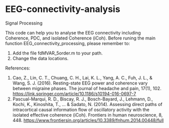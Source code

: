 # EEG-connectivity-analysis
Signal Processing

This code can help you to analyse the EEG connectivity including Coherence, PDC, and isolated Coherence (iCoh).
Before runing the main function EEG_connectivity_processing, please remember to:
1. Add the file fdMVAR_5order.m to your path.
2. Change the data locations.

References:
1. Cao, Z., Lin, C. T., Chuang, C. H., Lai, K. L., Yang, A. C., Fuh, J. L., & Wang, S. J. (2016). Resting-state EEG power and coherence vary between migraine phases. The journal of headache and pain, 17(1), 102.
https://link.springer.com/article/10.1186/s10194-016-0697-7
2. Pascual-Marqui, R. D., Biscay, R. J., Bosch-Bayard, J., Lehmann, D., Kochi, K., Kinoshita, T., ... & Sadato, N. (2014). Assessing direct paths of intracortical causal information flow of oscillatory activity with the isolated effective coherence (iCoh). Frontiers in human neuroscience, 8, 448.
https://www.frontiersin.org/articles/10.3389/fnhum.2014.00448/full
